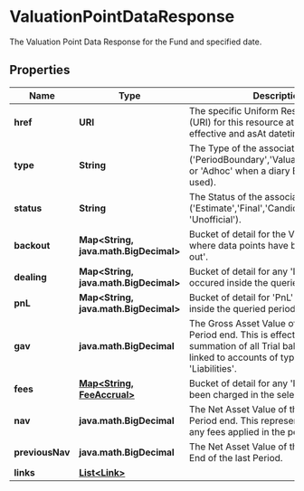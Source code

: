 

# ValuationPointDataResponse

The Valuation Point Data Response for the Fund and specified date.

## Properties

| Name | Type | Description | Notes |
|------------ | ------------- | ------------- | -------------|
|**href** | **URI** | The specific Uniform Resource Identifier (URI) for this resource at the requested effective and asAt datetime. |  [optional] |
|**type** | **String** | The Type of the associated Diary Entry (&#39;PeriodBoundary&#39;,&#39;ValuationPoint&#39;,&#39;Other&#39; or &#39;Adhoc&#39; when a diary Entry wasn&#39;t used). |  |
|**status** | **String** | The Status of the associated Diary Entry (&#39;Estimate&#39;,&#39;Final&#39;,&#39;Candidate&#39; or &#39;Unofficial&#39;). |  |
|**backout** | **Map&lt;String, java.math.BigDecimal&gt;** | Bucket of detail for the Valuation Point, where data points have been &#39;backed out&#39;. |  |
|**dealing** | **Map&lt;String, java.math.BigDecimal&gt;** | Bucket of detail for any &#39;Dealing&#39; that has occured inside the queried period. |  |
|**pnL** | **Map&lt;String, java.math.BigDecimal&gt;** | Bucket of detail for &#39;PnL&#39; that has occured inside the queried period. |  |
|**gav** | **java.math.BigDecimal** | The Gross Asset Value of the Fund at the Period end. This is effectively a summation of all Trial balance entries linked to accounts of types &#39;Asset&#39; and &#39;Liabilities&#39;. |  |
|**fees** | [**Map&lt;String, FeeAccrual&gt;**](FeeAccrual.md) | Bucket of detail for any &#39;Fees&#39; that have been charged in the selected period. |  |
|**nav** | **java.math.BigDecimal** | The Net Asset Value of the Fund at the Period end. This represents the GAV with any fees applied in the period. |  |
|**previousNav** | **java.math.BigDecimal** | The Net Asset Value of the Fund at the End of the last Period. |  |
|**links** | [**List&lt;Link&gt;**](Link.md) |  |  [optional] |



